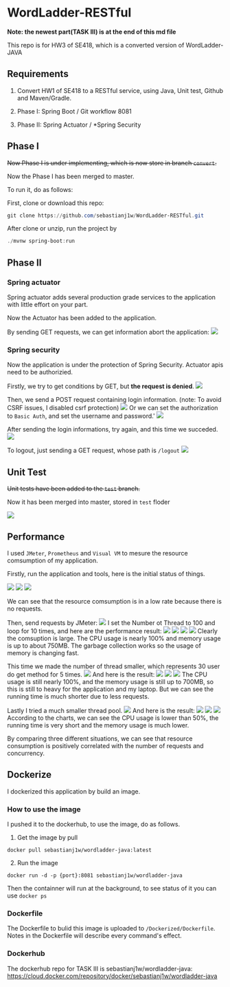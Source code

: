 # WordLadder-RESTful

**Note: the newest part(TASK III) is at the end of this md file**

This repo is for HW3 of SE418, which is a converted version of WordLadder-JAVA

## Requirements

1. Convert HW1 of SE418 to a RESTful service, using Java, Unit test, Github and Maven/Gradle.

2. Phase I: Spring Boot / Git workflow
8081
3. Phase II: Spring Actuator / *Spring Security

## Phase I

~~Now Phase I is under implementing, which is now store in branch `convert`.~~

Now the Phase I has been merged to master.

To run it, do as follows:

First, clone or download this repo:

```powershell
git clone https://github.com/sebastianj1w/WordLadder-RESTful.git
```

After clone or unzip, run the project by

```powershell
./mvnw spring-boot:run
```

## Phase II

### Spring actuator

Spring actuator adds several production grade services to the application with little effort on your part.

Now the Actuator has been added to the application.

By sending GET requests, we can get information abort the application:
<img src="./imgs/conditions.png"/>

### Spring security

Now the application is under the protection of Spring Security. Actuator apis need to be authorizied.

Firstly, we try to get conditions by GET, but **the request is denied**.
<img src="./imgs/unauthorized.png"/>

Then, we send a POST request containing login information. (note: To avoid CSRF issues, I disabled csrf protection)
<img src="./imgs/login.png"/>
Or we can set the authorization to `Basic Auth`, and set the username and password.'
<img src="./imgs/basicAuth.png"/>

After sending the login informations, try again, and this time we succeded.
<img src="./imgs/success.png"/>

To logout, just sending a GET request, whose path is `/logout`
<img src="./imgs/logout.png"/>

## Unit Test

~~Unit tests have been added to the `test` branch.~~

Now it has been merged into master, stored in `test` floder

<img src="./imgs/01.png"/>

## Performance

I used `JMeter`, `Prometheus` and `Visual VM` to mesure the resource comsumption of my application.

Firstly, run the application and tools, here is the initial status of things.

<img src="./imgs/visualvm1.png"/>
<img src="./imgs/prometheus1.png"/>
<img src="./imgs/prometheus2.png"/>

We can see that the resource comsumption is in a low rate because there is no requests.

Then, send requests by JMeter:
<img src="./imgs/jmeter1.png"/>
I set the Number ot Thread to 100 and loop for 10 times, and here are the performance result:
<img src="./imgs/visualvm2.png"/>
<img src="./imgs/visualvm3.png"/>
<img src="./imgs/prometheus3.png"/>
<img src="./imgs/prometheus4.png"/>
Clearly the comsuption is large. The CPU usage is nearly 100% and memory usage is up to about 750MB. The garbage collection works so the usage of memory is changing fast.

This time we made the number of thread smaller, which represents 30 user do get method for 5 times.
<img src="./imgs/jmeter2.png"/>
And here is the result:
<img src="./imgs/visualvm4.png"/>
<img src="./imgs/prometheus5.png"/>
<img src="./imgs/prometheus6.png"/>
The CPU usage is still nearly 100%, and the memory usage is still up to 700MB, so this is still to heavy for the application and my laptop. But we can see the running time is much shorter due to less requests.

Lastly I tried a much smaller thread pool.
<img src="./imgs/jmeter3.png"/>
And here is the result:
<img src="./imgs/visualvm5.png"/>
<img src="./imgs/prometheus7.png"/>
<img src="./imgs/prometheus8.png"/>
According to the charts, we can see the CPU usage is lower than 50%, the running time is very short and the memory usage is much lower.

By comparing three different situations, we can see that resource consumption is positively correlated with the number of requests and concurrency.

## Dockerize

I dockerized this application by build an image.

### How to use the image

I pushed it to the dockerhub, to use the image, do as follows.

1. Get the image by pull

```
docker pull sebastianj1w/wordladder-java:latest
```

2. Run the image 

```
docker run -d -p {port}:8081 sebastianj1w/wordladder-java
```

Then the containner will run at the background, to see status of it you can use `docker ps`

### Dockerfile

The Dockerfile to bulid this image is uploaded to `/Dockerized/Dockerfile`. Notes in the Dockerfile will describe every command's effect.

### Dockerhub

The dockerhub repo for TASK III is sebastianj1w/wordladder-java:
https://cloud.docker.com/repository/docker/sebastianj1w/wordladder-java
